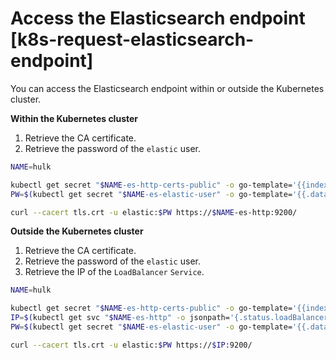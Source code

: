 # Access the Elasticsearch endpoint [k8s-request-elasticsearch-endpoint]

You can access the Elasticsearch endpoint within or outside the Kubernetes cluster.

**Within the Kubernetes cluster**

1. Retrieve the CA certificate.
2. Retrieve the password of the `elastic` user.

```sh
NAME=hulk

kubectl get secret "$NAME-es-http-certs-public" -o go-template='{{index .data "tls.crt" | base64decode }}' > tls.crt
PW=$(kubectl get secret "$NAME-es-elastic-user" -o go-template='{{.data.elastic | base64decode }}')

curl --cacert tls.crt -u elastic:$PW https://$NAME-es-http:9200/
```

**Outside the Kubernetes cluster**

1. Retrieve the CA certificate.
2. Retrieve the password of the `elastic` user.
3. Retrieve the IP of the `LoadBalancer` `Service`.

```sh
NAME=hulk

kubectl get secret "$NAME-es-http-certs-public" -o go-template='{{index .data "tls.crt" | base64decode }}' > tls.crt
IP=$(kubectl get svc "$NAME-es-http" -o jsonpath='{.status.loadBalancer.ingress[].ip}')
PW=$(kubectl get secret "$NAME-es-elastic-user" -o go-template='{{.data.elastic | base64decode }}')

curl --cacert tls.crt -u elastic:$PW https://$IP:9200/
```

